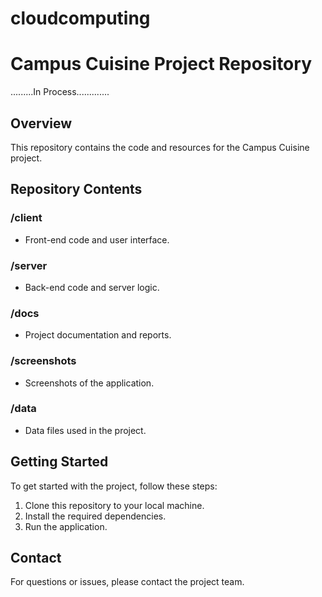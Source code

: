# cloudcomputing
# Campus Cuisine Project Repository
.........In Process.............

## Overview
This repository contains the code and resources for the Campus Cuisine project.

## Repository Contents

### /client
- Front-end code and user interface.

### /server
- Back-end code and server logic.

### /docs
- Project documentation and reports.

### /screenshots
- Screenshots of the application.

### /data
- Data files used in the project.

## Getting Started
To get started with the project, follow these steps:

1. Clone this repository to your local machine.
2. Install the required dependencies.
3. Run the application.

## Contact
For questions or issues, please contact the project team.

